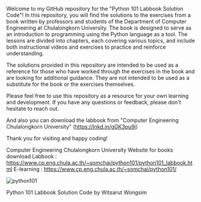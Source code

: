 
Welcome to my GitHub repository for the "Python 101 Labbook Solution Code"!
In this repository, you will find the solutions to the exercises from a book written by professors and students of the Department of Computer Engineering at Chulalongkorn University. The book is designed to serve as an introduction to programming using the Python language as a tool. The lessons are divided into chapters, each covering various topics, and include both instructional videos and exercises to practice and reinforce understanding.

The solutions provided in this repository are intended to be used as a reference for those who have worked through the exercises in the book and are looking for additional guidance. They are not intended to be used as a substitute for the book or the exercises themselves.

Please feel free to use this repository as a resource for your own learning and development. If you have any questions or feedback, please don't hesitate to reach out.

And also you can download the labbook from "Computer Engineering Chulalongkorn University" (https://lnkd.in/gGK3pu9i)

Thank you for visiting and happy coding!

Computer Engineering Chulalongkorn University Website for books download 
Labbook : https://www.cp.eng.chula.ac.th/~somchai/python101/python101_labbook.html
E-learning : https://www.cp.eng.chula.ac.th/~somchai/python101/

![python101](https://user-images.githubusercontent.com/61573397/213209551-7944e6f6-b681-4aee-b236-4374682fbe7d.JPG)


Python 101 Labbook Solution Code by Witsarut Wongsim</br>
